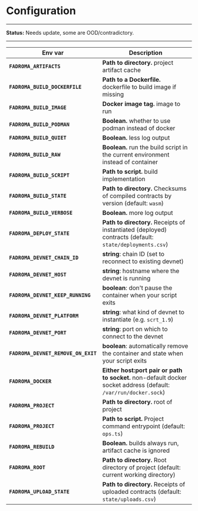 # Configuration

---

**Status:** Needs update, some are OOD/contradictory.

---

|Env var|Description|
|-|-|
|**`FADROMA_ARTIFACTS`**            |**Path to directory.** project artifact cache|
|**`FADROMA_BUILD_DOCKERFILE`**     |**Path to a Dockerfile.** dockerfile to build image if missing|
|**`FADROMA_BUILD_IMAGE`**          |**Docker image tag.** image to run|
|**`FADROMA_BUILD_PODMAN`**         |**Boolean.** whether to use podman instead of docker|
|**`FADROMA_BUILD_QUIET`**          |**Boolean.** less log output|
|**`FADROMA_BUILD_RAW`**            |**Boolean.** run the build script in the current environment instead of container|
|**`FADROMA_BUILD_SCRIPT`**         |**Path to script.** build implementation|
|**`FADROMA_BUILD_STATE`**          |**Path to directory.** Checksums of compiled contracts by version (default: `wasm`)|
|**`FADROMA_BUILD_VERBOSE`**        |**Boolean.** more log output|
|**`FADROMA_DEPLOY_STATE`**         |**Path to directory.** Receipts of instantiated (deployed) contracts (default: `state/deployments.csv`)|
|**`FADROMA_DEVNET_CHAIN_ID`**      |**string**: chain ID (set to reconnect to existing devnet)|
|**`FADROMA_DEVNET_HOST`**          |**string**: hostname where the devnet is running|
|**`FADROMA_DEVNET_KEEP_RUNNING`**  |**boolean**: don't pause the container when your script exits|
|**`FADROMA_DEVNET_PLATFORM`**      |**string**: what kind of devnet to instantiate (e.g. `scrt_1.9`)|
|**`FADROMA_DEVNET_PORT`**          |**string**: port on which to connect to the devnet|
|**`FADROMA_DEVNET_REMOVE_ON_EXIT`**|**boolean**: automatically remove the container and state when your script exits|
|**`FADROMA_DOCKER`**               |**Either host:port pair or path to socket.** non-default docker socket address (default: `/var/run/docker.sock`)|
|**`FADROMA_PROJECT`**              |**Path to directory.** root of project|
|**`FADROMA_PROJECT`**              |**Path to script.** Project command entrypoint (default: `ops.ts`)|
|**`FADROMA_REBUILD`**              |**Boolean.** builds always run, artifact cache is ignored|
|**`FADROMA_ROOT`**                 |**Path to directory.** Root directory of project (default: current working directory)|
|**`FADROMA_UPLOAD_STATE`**         |**Path to directory.** Receipts of uploaded contracts (default: `state/uploads.csv`)|
